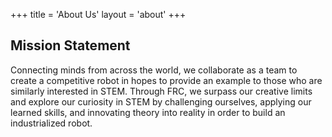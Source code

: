 +++
title = 'About Us'
layout = 'about'
+++

## Mission Statement
Connecting minds from across the world, we collaborate as a team to create a competitive robot in hopes to provide an example to those who are similarly interested in STEM. Through FRC, we surpass our creative limits and explore our curiosity in STEM by challenging ourselves, applying our learned skills, and innovating theory into reality in order to build an industrialized robot.

